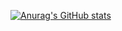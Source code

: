 [![Anurag's GitHub stats](https://github-readme-stats.vercel.app/api?username=PohuliaiDanylo&show_icons=true)](https://github.com/anuraghazra/github-readme-stats&theme=darcula)
